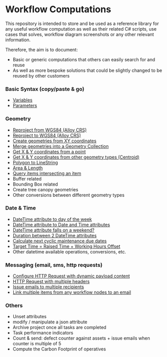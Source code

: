 # Workflow Computations

This repository is intended to store and be used as a reference library for any useful workflow computation as well as their related C# scripts, use cases that solves, workflow diagram screenshots or any other relevant information.

Therefore, the aim is to document:
- Basic or generic computations that others can easily search for and reuse 
- As well as more bespoke solutions that could be slightly changed to be reused by other customers

### Basic Syntax (copy/paste & go)
- [Variables](Basic%20Syntax/Variables.md)
- [Parameters](Basic%20Syntax/Parameters.md)

### Geometry
- [Reproject from WGS84 (Alloy CRS)](Geometry/Reproject%20from%20WGS84.md)
- [Reproject to WGS84 (Alloy CRS)](Geometry/Reproject%20to%20WGS84.md)
- [Create geometries from XY coordinates](Geometry/Create%20geometries%20from%20XY%20coordinates.md)
- [Merge geometries into a Geometry Collection](Geometry/Merge%20geometries%20into%20a%20Geometry%20Collection.md)
- [Get X & Y coordinates from a point](Geometry/Get%20X%20&%20Y%20coordinates%20from%20a%20point.md)
- [Get X & Y coordinates from other geometry types (Centroid)](Geometry/Get%20X%20&%20Y%20coordinates%20from%20other%20geometry%20types.md)
- [Polygon to LineString](Geometry/Polygon%20to%20LineString.md)
- [Area & Length](Geometry/Area%20%26%20Length.md)
- [Query items intersecting an item](Geometry/Query%20items%20intersecting%20an%20item.md)
- Buffer related
- Bounding Box related
- Create tree canopy geometries
- Other conversions between different geometry types

### Date & Time
- [DateTime attribute to day of the week](Dates/DateTime%20attribute%20to%20day%20of%20the%20week.md)
- [DateTime attribute to Date and Time attributes](Dates/DateTime%20attribute%20to%20Date%20and%20Time%20attributes.md)
- [DateTime attribute falls on a weekend?](Dates/DateTime%20attribute%20falls%20on%20a%20weekend%3F.md)
- [Duration between 2 DateTime attributes](Dates/Duration%20between%202%20DateTime%20attributes.md)
- [Calculate next cyclic maintenance due dates](Dates/Calculate%20next%20cyclic%20maintenance%20due%20dates.md)
- [Target Time = Raised Time + Working Hours Offset](Dates/Target%20Time%20=%20Raised%20Time%20+%20Working%20Days%20Offset.md)
- Other datetime available operations, conversions, etc.

### Messaging (email, sms, http requests)
- [Configure HTTP Request with dynamic payload content](Messaging/Configure%20HTTP%20Request%20with%20dynamic%20payload%20content.md)
- [HTTP Request with multiple headers](Messaging/HTTP%20Request%20with%20multiple%20headers.md)
- [Issue emails to multiple recipients](Messaging/Issue%20emails%20to%20multiple%20recipients.md)
- [Link multiple items from any workflow nodes to an email](Messaging/Link%20multiple%20items%20from%20any%20workflow%20nodes%20to%20an%20email.md)

### Others
- Unset attributes
- modify / manipulate a json attribute
- Archive project once all tasks are completed
- Task performance indicators
- Count & send: defect counter against assets + issue emails when counter is multiple of 5
- Compute the Carbon Footprint of operatives
